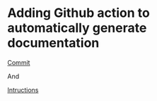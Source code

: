 # Adding Github action to automatically generate documentation

[Commit](https://github.com/fabiux76/Study/commit/2706c9bef061c65e63a56acc17ba04cc5df2de0e)

And

[Intructions](https://squidfunk.github.io/mkdocs-material/publishing-your-site/#with-github-actions)

